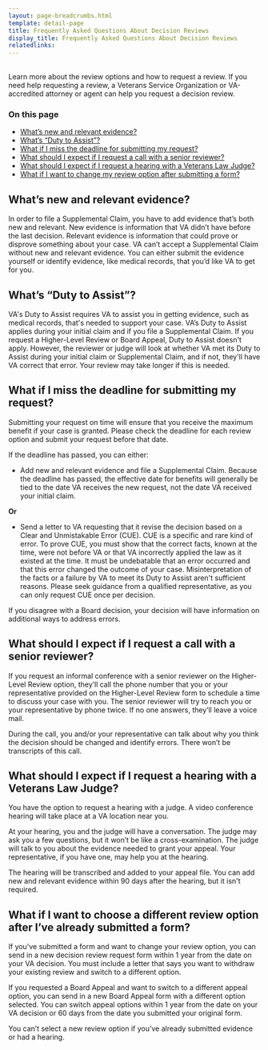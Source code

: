 ```yaml
---
layout: page-breadcrumbs.html
template: detail-page
title: Frequently Asked Questions About Decision Reviews
display_title: Frequently Asked Questions About Decision Reviews
relatedlinks:         
---
```

<br>
<div itemprop="description" class="va-introtext">
Learn more about the review options and how to request a review. If you need help requesting a review, a Veterans Service Organization or VA-accredited attorney or agent can help you request a decision review. 
</div>

### On this page
- [What’s new and relevant evidence?](#relevant-evidence)
- [What’s “Duty to Assist”?](#duty-assist)
- [What if I miss the deadline for submitting my request?](#miss-deadline)
- [What should I expect if I request a call with a senior reviewer?](#higher-level-review)
- [What should I expect if I request a hearing with a Veterans Law Judge?](#request-hearing)
- [What if I want to change my review option after submitting a form?](#change-review)


<section class="usa-grid usa-grid-full">
  <div class="va-h-ruled--stars"></div>
</section>

<div id="relevant-evidence">

## What’s new and relevant evidence?

In order to file a Supplemental Claim, you have to add evidence that’s both new and relevant. New evidence is information that VA didn’t have before the last decision. Relevant evidence is information that could prove or disprove something about your case. VA can’t accept a Supplemental Claim without new and relevant evidence. You can either submit the evidence yourself or identify evidence, like medical records, that you’d like VA to get for you.
</div>
<div id="duty-assist">

## What’s “Duty to Assist”?

VA's Duty to Assist requires VA to assist you in getting evidence, such as medical records, that's needed to support your case. VA’s Duty to Assist applies during your initial claim and if you file a Supplemental Claim. If you request a Higher-Level Review or Board Appeal, Duty to Assist doesn't apply. However, the reviewer or judge will look at whether VA met its Duty to Assist during your initial claim or Supplemental Claim, and if not, they'll have VA correct that error. Your review may take longer if this is needed.
</div>
<div id="miss-deadline">

## What if I miss the deadline for submitting my request?

Submitting your request on time will ensure that you receive the maximum benefit if your case is granted. Please check the deadline for each review option and submit your request before that date. 

If the deadline has passed, you can either: 
- Add new and relevant evidence and file a Supplemental Claim. Because the deadline has passed, the effective date for benefits will generally be tied to the date VA receives the new request, not the date VA received your initial claim.

**Or**

- Send a letter to VA requesting that it revise the decision based on a Clear and Unmistakable Error (CUE). CUE is a specific and rare kind of error. To prove CUE, you must show that the correct facts, known at the time, were not before VA or that VA incorrectly applied the law as it existed at the time. It must be undebatable that an error occurred and that this error changed the outcome of your case. Misinterpretation of the facts or a failure by VA to meet its Duty to Assist aren't sufficient reasons. Please seek guidance from a qualified representative, as you can only request CUE once per decision.  

If you disagree with a Board decision, your decision will have information on additional ways to address errors.
</div>
<div id="higher-level-review">

## What should I expect if I request a call with a senior reviewer?  

If you request an informal conference with a senior reviewer on the Higher-Level Review option, they’ll call the phone number that you or your representative provided on the Higher-Level Review form to schedule a time to discuss your case with you. The senior reviewer will try to reach you or your representative by phone twice. If no one answers, they’ll leave a voice mail. 

During the call, you and/or your representative can talk about why you think the decision should be changed and identify errors. There won’t be transcripts of this call.
</div>
<div id="request-hearing">

## What should I expect if I request a hearing with a Veterans Law Judge?  

You have the option to request a hearing with a judge. A video conference hearing will take place at a VA location near you. 

At your hearing, you and the judge will have a conversation. The judge may ask you a few questions, but it won’t be like a cross-examination. The judge will talk to you about the evidence needed to grant your appeal. Your representative, if you have one, may help you at the hearing.

The hearing will be transcribed and added to your appeal file. You can add new and relevant evidence within 90 days after the hearing, but it isn't required.
</div>

<div id="change-review">

## What if I want to choose a different review option after I’ve already submitted a form?

If you’ve submitted a form and want to change your review option, you can send in a new decision review request form within 1 year from the date on your VA decision. You must include a letter that says you want to withdraw your existing review and switch to a different option. 

If you requested a Board Appeal and want to switch to a different appeal option, you can send in a new Board Appeal form with a different option selected. You can switch appeal options within 1 year from the date on your VA decision or 60 days from the date you submitted your original form.

You can’t select a new review option if you’ve already submitted evidence or had a hearing.
</div>
<div id="copy-of-evidence">
</div>
